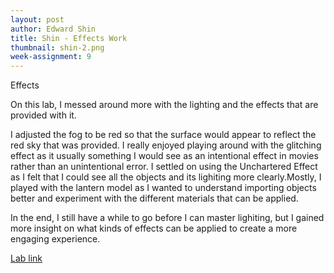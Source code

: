 ```yaml
---
layout: post
author: Edward Shin
title: Shin - Effects Work
thumbnail: shin-2.png
week-assignment: 9
---
```

<p>
Effects
    
On this lab, I messed around more with the lighting and the effects that are provided with it.

I adjusted the fog to be red so that the surface would appear to reflect the red sky that was provided. I really enjoyed playing around with the glitching effect as it usually something I would see as an intentional effect in movies rather than an unintentional error. I settled on using the Unchartered Effect as I felt that I could see all the objects and its lighiting more clearly.Mostly, I played with the lantern model as I wanted to understand importing objects better and experiment with the different materials that can be applied.

In the end, I still have a while to go before I can master lighiting, but I gained more insight on what kinds of effects can be applied to create a more engaging experience.

</p>

<a href="http://localhost:4000/code/edwardsh-effects-workshop/">Lab link</a>